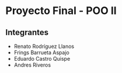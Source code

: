 # Proyecto Final - POO II
## Integrantes
+ Renato Rodríguez Llanos
+ Frings Barrueta Aspajo
+ Eduardo Castro Quispe
+ Andres Riveros

